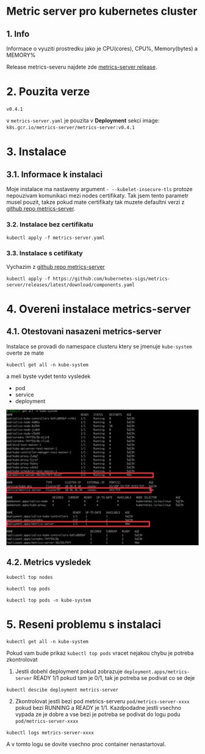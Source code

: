 # Metric server pro kubernetes cluster

## 1. Info
Informace o vyuziti prostredku jako je CPU(cores), CPU%, Memory(bytes) a MEMORY%

Release metrics-severu najdete zde [metrics-server release](https://github.com/kubernetes-sigs/metrics-server/releases).

# 2. Pouzita verze
`v0.4.1`

v `metrics-server.yaml` je pouzita v __Deployment__ sekci image: `k8s.gcr.io/metrics-server/metrics-server:v0.4.1`

# 3. Instalace

## 3.1. Informace k instalaci

Moje instalace ma nastaveny argument `- --kubelet-insecure-tls` protoze nepouzivam komunikaci mezi nodes certifikaty. Tak jsem tento parametr musel pouzit, takze pokud mate certifikaty tak muzete defaultni verzi z [github repo metrics-server](https://github.com/kubernetes-sigs/metrics-server).

### 3.2. Instalace bez certifikatu
```
kubectl apply -f metrics-server.yaml
```

### 3.3. Instalace s cetifikaty
Vychazim z [github repo metrics-server](https://github.com/kubernetes-sigs/metrics-server)
```
kubectl apply -f https://github.com/kubernetes-sigs/metrics-server/releases/latest/download/components.yaml
```
# 4. Overeni instalace metrics-server
## 4.1. Otestovani nasazeni metrics-server
Instalace se provadi do namespace clusteru ktery se jmenuje `kube-system` overte ze mate
```
kubectl get all -n kube-system
```
a meli byste vydet tento vysledek
* pod
* service
* deployment

![](./img/metrics-server-ns-kube-system.png)

## 4.2. Metrics vysledek
```
kubectl top nodes
```

```
kubectl top pods
```

```
kubectl top pods -n kube-system
```

# 5. Reseni problemu s instalaci

```
kubectl get all -n kube-system
```

Pokud vam bude prikaz `kubectl top pods` vracet nejakou chybu je potreba zkontrolovat
1. Jestli dobehl deployment pokud zobrazuje `deployment.apps/metrics-server` READY 1/1 pokud tam je 0/1, tak je potreba se podivat co se deje 

```
kubectl descibe deployment metrics-server
```

2. Zkontrolovat jestli bezi pod metrics-serveru `pod/metrics-server-xxxx` pokud bezi RUNNING a READY je 1/1. 
Kazdpodadne jestli vsechno vypada ze je dobre a vse bezi je potreba se podivat do logu podu `pod/metrics-server-xxxx`

```
kubectl logs metrics-server-xxxx
```

A v tomto logu se dovite vsechno proc container nenastartoval.